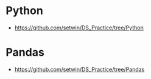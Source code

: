 # Python
- https://github.com/setwin/DS_Practice/tree/Python
# Pandas
- https://github.com/setwin/DS_Practice/tree/Pandas
